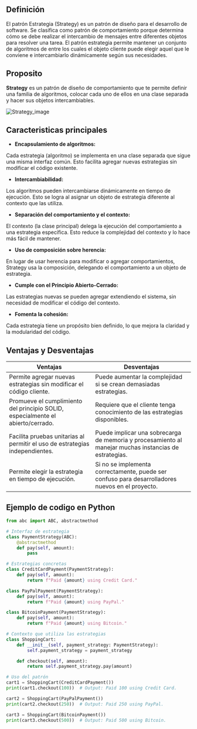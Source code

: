 ## Definición
El patrón Estrategia (Strategy) es un patrón de diseño para el desarrollo de software. Se clasifica como patrón de comportamiento porque determina cómo se debe realizar el intercambio de mensajes entre diferentes objetos para resolver una tarea. El patrón estrategia permite mantener un conjunto de algoritmos de entre los cuales el objeto cliente puede elegir aquel que le conviene e intercambiarlo dinámicamente según sus necesidades.

## Proposito
**Strategy** es un patrón de diseño de comportamiento que te permite definir una familia de algoritmos, colocar cada uno de ellos en una clase separada y hacer sus objetos intercambiables.

![Strategy_image](https://refactoring.guru/images/patterns/content/strategy/strategy.png?id=379bfba335380500375881a3da6507e0)

## Caracteristicas principales

* **Encapsulamiento de algoritmos:** 

Cada estrategia (algoritmo) se implementa en una clase separada que sigue una misma interfaz común.
Esto facilita agregar nuevas estrategias sin modificar el código existente.


* **Intercambiabilidad:**

Los algoritmos pueden intercambiarse dinámicamente en tiempo de ejecución.
Esto se logra al asignar un objeto de estrategia diferente al contexto que las utiliza.


* **Separación del comportamiento y el contexto:**

El contexto (la clase principal) delega la ejecución del comportamiento a una estrategia específica.
Esto reduce la complejidad del contexto y lo hace más fácil de mantener.


* **Uso de composición sobre herencia:**

En lugar de usar herencia para modificar o agregar comportamientos, Strategy usa la composición, delegando el comportamiento a un objeto de estrategia.


* **Cumple con el Principio Abierto-Cerrado:**

Las estrategias nuevas se pueden agregar extendiendo el sistema, sin necesidad de modificar el código del contexto.


* **Fomenta la cohesión:**

Cada estrategia tiene un propósito bien definido, lo que mejora la claridad y la modularidad del código.


## Ventajas y Desventajas

Ventajas | Desventajas
---------- | ------------
Permite agregar nuevas estrategias sin modificar el código cliente.| Puede aumentar la complejidad si se crean demasiadas estrategias.
Promueve el cumplimiento del principio SOLID, especialmente el abierto/cerrado.| Requiere que el cliente tenga conocimiento de las estrategias disponibles.
Facilita pruebas unitarias al permitir el uso de estrategias independientes.| Puede implicar una sobrecarga de memoria y procesamiento al manejar muchas instancias de estrategias.
Permite elegir la estrategia en tiempo de ejecución.|Si no se implementa correctamente, puede ser confuso para desarrolladores nuevos en el proyecto.

## Ejemplo de codigo en Python 
```python
from abc import ABC, abstractmethod

# Interfaz de estrategia
class PaymentStrategy(ABC):
    @abstractmethod
    def pay(self, amount):
        pass

# Estrategias concretas
class CreditCardPayment(PaymentStrategy):
    def pay(self, amount):
        return f"Paid {amount} using Credit Card."

class PayPalPayment(PaymentStrategy):
    def pay(self, amount):
        return f"Paid {amount} using PayPal."

class BitcoinPayment(PaymentStrategy):
    def pay(self, amount):
        return f"Paid {amount} using Bitcoin."

# Contexto que utiliza las estrategias
class ShoppingCart:
    def __init__(self, payment_strategy: PaymentStrategy):
        self.payment_strategy = payment_strategy

    def checkout(self, amount):
        return self.payment_strategy.pay(amount)

# Uso del patrón
cart1 = ShoppingCart(CreditCardPayment())
print(cart1.checkout(100))  # Output: Paid 100 using Credit Card.

cart2 = ShoppingCart(PayPalPayment())
print(cart2.checkout(250))  # Output: Paid 250 using PayPal.

cart3 = ShoppingCart(BitcoinPayment())
print(cart3.checkout(500))  # Output: Paid 500 using Bitcoin.

```